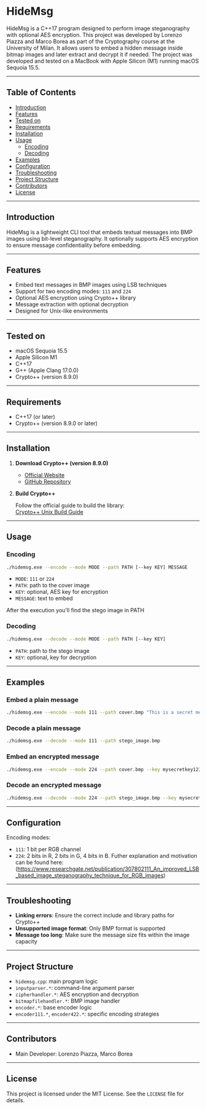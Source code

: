 # HideMsg

HideMsg is a C++17 program designed to perform image steganography with optional AES encryption.
This project was developed by Lorenzo Piazza and Marco Borea as part of the Cryptography course at the University of Milan.
It allows users to embed a hidden message inside bitmap images and later extract and decrypt it if needed. 
The project was developed and tested on a MacBook with Apple Silicon (M1) running macOS Sequoia 15.5.

---

## Table of Contents

- [Introduction](#introduction)
- [Features](#features)
- [Tested on](#tested-on)
- [Requirements](#requirements)
- [Installation](#installation)
- [Usage](#usage)
  - [Encoding](#encoding)
  - [Decoding](#decoding)
- [Examples](#examples)
- [Configuration](#configuration)
- [Troubleshooting](#troubleshooting)
- [Project Structure](#project-structure)
- [Contributors](#contributors)
- [License](#license)

---

## Introduction

HideMsg is a lightweight CLI tool that embeds textual messages into BMP images using bit-level steganography. 
It optionally supports AES encryption to ensure message confidentiality before embedding.

---

## Features

- Embed text messages in BMP images using LSB techniques
- Support for two encoding modes: `111` and `224`
- Optional AES encryption using Crypto++ library
- Message extraction with optional decryption
- Designed for Unix-like environments

---

## Tested on

- macOS Sequoia 15.5
- Apple Silicon M1
- C++17
- G++ (Apple Clang 17.0.0)
- Crypto++ (version 8.9.0)

---

## Requirements

- C++17 (or later)
- Crypto++ (version 8.9.0 or later)

---

## Installation

1. **Download Crypto++ (version 8.9.0)**

   - [Official Website](https://www.cryptopp.com/)
   - [GitHub Repository](https://github.com/weidai11/cryptopp)

2. **Build Crypto++**

   Follow the official guide to build the library:  
   [Crypto++ Unix Build Guide](https://www.cryptopp.com/wiki/Linux_(Command_Line))

---

## Usage

### Encoding

```bash
./hidemsg.exe --encode --mode MODE --path PATH [--key KEY] MESSAGE
```

- `MODE`: `111` or `224`
- `PATH`: path to the cover image
- `KEY`: optional, AES key for encryption
- `MESSAGE`: text to embed

After the execution you'll find the stego image in PATH

### Decoding

```bash
./hidemsg.exe --decode --mode MODE --path PATH [--key KEY]
```

- `PATH`: path to the stego image
- `KEY`: optional, key for decryption

---

## Examples

### Embed a plain message

```bash
./hidemsg.exe --encode --mode 111 --path cover.bmp "This is a secret message"
```

### Decode a plain message

```bash
./hidemsg.exe --decode --mode 111 --path stego_image.bmp
```

### Embed an encrypted message

```bash
./hidemsg.exe --encode --mode 224 --path cover.bmp --key mysecretkey123 "Encrypted content"
```

### Decode an encrypted message

```bash
./hidemsg.exe --decode --mode 224 --path stego_image.bmp --key mysecretkey123
```

---

## Configuration

Encoding modes:

- `111`: 1 bit per RGB channel
- `224`: 2 bits in R, 2 bits in G, 4 bits in B. Futher explanation and motivation can be found here: (https://www.researchgate.net/publication/307802111_An_improved_LSB_based_image_steganography_technique_for_RGB_images)

---

## Troubleshooting

- **Linking errors**: Ensure the correct include and library paths for Crypto++
- **Unsupported image format**: Only BMP format is supported
- **Message too long**: Make sure the message size fits within the image capacity

---

## Project Structure

- `hidemsg.cpp`: main program logic
- `inputparser.*`: command-line argument parser
- `cipherhandler.*`: AES encryption and decryption
- `bitmapfilehandler.*`: BMP image handler
- `encoder.*`: base encoder logic
- `encoder111.*`, `encoder422.*`: specific encoding strategies

---

## Contributors

- Main Developer: Lorenzo Piazza, Marco Borea

---

## License

This project is licensed under the MIT License. See the `LICENSE` file for details.
